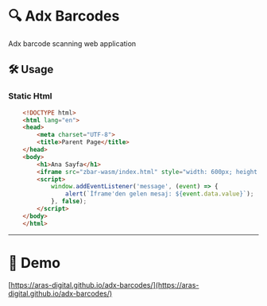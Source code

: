 # 🔍 Adx Barcodes

Adx barcode scanning web application

## 🛠️ Usage


### Static Html

```html
    <!DOCTYPE html>
    <html lang="en">
    <head>
        <meta charset="UTF-8">
        <title>Parent Page</title>
    </head>
    <body>
        <h1>Ana Sayfa</h1>
        <iframe src="zbar-wasm/index.html" style="width: 600px; height: 400px;"></iframe>
        <script>
            window.addEventListener('message', (event) => {
                alert(`İframe'den gelen mesaj: ${event.data.value}`);
            }, false);
        </script>
    </body>
    </html>

```
---
# 🚀 Demo
[https://aras-digital.github.io/adx-barcodes/](https://aras-digital.github.io/adx-barcodes/)
